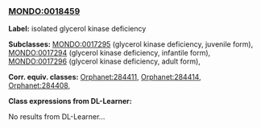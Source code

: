 
### [MONDO:0018459](http://purl.obolibrary.org/obo/MONDO_0018459)
**Label:** isolated glycerol kinase deficiency

**Subclasses:** [MONDO:0017295](http://purl.obolibrary.org/obo/MONDO_0017295) (glycerol kinase deficiency, juvenile form), [MONDO:0017294](http://purl.obolibrary.org/obo/MONDO_0017294) (glycerol kinase deficiency, infantile form), [MONDO:0017296](http://purl.obolibrary.org/obo/MONDO_0017296) (glycerol kinase deficiency, adult form), 

**Corr. equiv. classes:** [Orphanet:284411](http://www.orpha.net/ORDO/Orphanet_284411), [Orphanet:284414](http://www.orpha.net/ORDO/Orphanet_284414), [Orphanet:284408](http://www.orpha.net/ORDO/Orphanet_284408), 

**Class expressions from DL-Learner:**

No results from DL-Learner...



